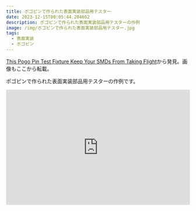 ```yaml
---
title: ポゴピンで作られた表面実装部品用テスター
date: 2023-12-15T00:05:44.204662
description: ポゴピンで作られた表面実装部品用テスターの作例
image: /img/ポゴピンで作られた表面実装部品用テスター.jpg
tags:
  - 表面実装
  - ポゴピン
---
```

[This Pogo Pin Test Fixture Keep Your SMDs From Taking Flight](https://hackaday.com/2023/12/05/this-pogo-pin-test-fixture-keep-your-smds-from-taking-flight/)から発見。画像もここから転載。

ポゴピンで作られた表面実装部品用テスターの作例です。

<iframe width="100%" height="315" src="https://www.youtube.com/embed/Wc9aZCIS4vw" title="YouTube video player" frameborder="0" allow="accelerometer; autoplay; clipboard-write; encrypted-media; gyroscope; picture-in-picture" allowfullscreen></iframe>

